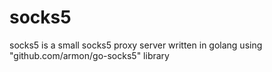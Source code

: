 # socks5

socks5 is a small socks5 proxy server written in 
golang using "github.com/armon/go-socks5" library
